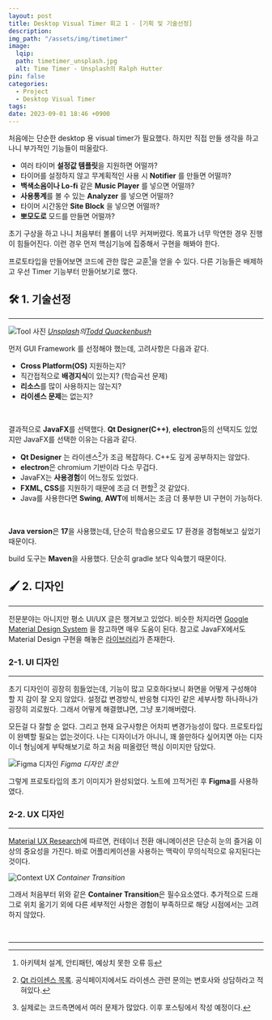 ```yaml
---
layout: post
title: Desktop Visual Timer 회고 1 - [기획 및 기술선정]
description:
img_path: "/assets/img/timetimer"
image:
  lqip:
  path: timetimer_unsplash.jpg
  alt: Time Timer - Unsplash의 Ralph Hutter
pin: false
categories:
  - Project
  - Desktop Visual Timer
tags:
date: 2023-09-01 18:46 +0900
---
```


처음에는 단순한 desktop 용 visual timer가 필요했다. 하지만 직접 만들 생각을 하고나니 부가적인 기능들이 떠올랐다.

- 여러 타이머 **설정값 템플릿**을 지원하면 어떨까?
- 타이머를 설정하지 않고 무계획적인 사용 시 **Notifier** 를 만들면 어떨까?
- **백색소음이나 Lo-fi** 같은 **Music Player** 를 넣으면 어떨까?
- **사용통계**를 볼 수 있는 **Analyzer** 를 넣으면 어떨까?
- 타이머 시간동안 **Site Block** 을 넣으면 어떨까?
- **뽀모도로** 모드를 만들면 어떨까?

초기 구상을 하고 나니 처음부터 볼륨이 너무 커져버렸다.
목표가 너무 막연한 경우 진행이 힘들어진다. 이런 경우 먼저 핵심기능에 집중해서 구현을 해봐야 한다.

프로토타입을 만들어보면 코드에 관한 많은 교훈[^fn-nth-1]을 얻을 수 있다. 다른 기능들은 배제하고 우선 Timer 기능부터 만들어보기로 했다.

## 🛠️ 1. 기술선정

---

![Tool 사진](tool.jpg)
_<a href="https://unsplash.com/ko/%EC%82%AC%EC%A7%84/IClZBVw5W5A?utm_source=unsplash&utm_medium=referral&utm_content=creditCopyText">Unsplash</a>의<a href="https://unsplash.com/ko/@toddquackenbush?utm_source=unsplash&utm_medium=referral&utm_content=creditCopyText">Todd Quackenbush</a>_

먼저 GUI Framework 를 선정해야 했는데, 고려사항은 다음과 같다.

- **Cross Platform(OS)** 지원하는지?
- 직간접적으로 **배경지식**이 있는지? (학습곡선 문제)
- **리소스**를 많이 사용하지는 않는지?
- **라이센스 문제**는 없는지?

<br/>

결과적으로 **JavaFX**를 선택했다. **Qt Designer(C++)**, **electron**등의 선택지도 있었지만 JavaFX를 선택한 이유는 다음과 같다.

- **Qt Designer** 는 라이센스[^fn-nth-2]가 조금 복잡하다. C++도 깊게 공부하지는 않았다.
- **electron**은 chromium 기반이라 다소 무겁다.
- JavaFX는 **사용경험**이 어느정도 있었다.
- **FXML, CSS**를 지원하기 때문에 조금 더 편할[^fn-nth-3] 것 같았다.
- Java를 사용한다면 **Swing**, **AWT**에 비해서는 조금 더 풍부한 UI 구현이 가능하다.

<br/>

**Java version**은 **17**을 사용했는데, 단순히 학습용으로도 17 환경을 경험해보고 싶었기 때문이다.

build 도구는 **Maven**을 사용했다. 단순히 gradle 보다 익숙했기 때문이다.

## 🖌️ 2. 디자인

---

전문분야는 아니지만 평소 UI/UX 글은 챙겨보고 있었다. 비슷한 처지라면 [Google Material Design System](https://m3.material.io/) 을 참고하면 매우 도움이 된다. 참고로 JavaFX에서도 Material Design 구현을 해놓은 [라이브러리](https://github.com/palexdev/MaterialFX)가 존재한다.

### 2-1. UI 디자인

---

초기 디자인이 굉장히 힘들었는데, 기능이 많고 모호하다보니 화면을 어떻게 구성해야 할 지 감이 잘 오지 않았다. 설정값 변경방식, 반응형 디자인 같은 세부사항 하나하나가 굉장히 괴로웠다. 그래서 어떻게 해결했냐면, 그냥 포기해버렸다.

모든걸 다 잘할 순 없다. 그리고 현재 요구사항은 어차피 변경가능성이 많다. 프로토타입이 완벽할 필요는 없는것이다. 나는 디자이너가 아니니, 꽤 쓸만하다 싶어지면 아는 디자이너 형님에게 부탁해보기로 하고 처음 떠올렸던 핵심 이미지만 담았다.

![Figma 디자인](figma.png)
_Figma 디자인 초안_

그렇게 프로토타입의 초기 이미지가 완성되었다. 노트에 끄적거린 후 **Figma**를 사용하였다.

### 2-2. UX 디자인

---

[Material UX Research](https://material.io/blog/motion-research-container-transform)에 따르면, 컨테이너 전환 애니메이션은 단순히 눈의 즐거움 이상의 중요성을 가진다. 바로 어플리케이션을 사용하는 맥락이 무의식적으로 유지된다는 것이다.

![Context UX](context_ux.gif)
_Container Transition_

그래서 처음부터 위와 같은 **Container Transition**은 필수요소였다. 추가적으로 드래그로 위치 옮기기 외에 다른 세부적인 사항은 경험이 부족하므로 해당 시점에서는 고려하지 않았다.

<br/>
<hr/>

[^fn-nth-1]: 아키텍처 설계, 안티패턴, 예상치 못한 오류 등
[^fn-nth-2]: [Qt 라이센스 목록](https://doc.qt.io/qt-5/licenses-used-in-qt.html). 공식페이지에서도 라이센스 관련 문의는 변호사와 상담하라고 적혀있다.
[^fn-nth-3]: 실제로는 코드측면에서 여러 문제가 많았다. 이후 포스팅에서 작성 예정이다.
